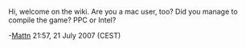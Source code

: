 Hi, welcome on the wiki. Are you a mac user, too? Did you manage to
compile the game? PPC or Intel?


\-[Mattn](User:Mattn "wikilink") 21:57, 21 July 2007 (CEST)